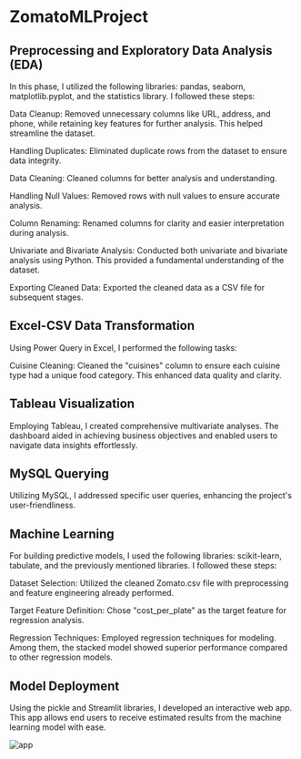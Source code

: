 # ZomatoMLProject

## Preprocessing and Exploratory Data Analysis (EDA)
In this phase, I utilized the following libraries: pandas, seaborn, matplotlib.pyplot, and the statistics library. I followed these steps:

Data Cleanup: Removed unnecessary columns like URL, address, and phone, while retaining key features for further analysis. This helped streamline the dataset.

Handling Duplicates: Eliminated duplicate rows from the dataset to ensure data integrity.

Data Cleaning: Cleaned columns for better analysis and understanding.

Handling Null Values: Removed rows with null values to ensure accurate analysis.

Column Renaming: Renamed columns for clarity and easier interpretation during analysis.

Univariate and Bivariate Analysis: Conducted both univariate and bivariate analysis using Python. This provided a fundamental understanding of the dataset.

Exporting Cleaned Data: Exported the cleaned data as a CSV file for subsequent stages.

## Excel-CSV Data Transformation
Using Power Query in Excel, I performed the following tasks:

Cuisine Cleaning: Cleaned the "cuisines" column to ensure each cuisine type had a unique food category. This enhanced data quality and clarity.

## Tableau Visualization
Employing Tableau, I created comprehensive multivariate analyses. The dashboard aided in achieving business objectives and enabled users to navigate data insights effortlessly.

## MySQL Querying
Utilizing MySQL, I addressed specific user queries, enhancing the project's user-friendliness.

## Machine Learning
For building predictive models, I used the following libraries: scikit-learn, tabulate, and the previously mentioned libraries. I followed these steps:

Dataset Selection: Utilized the cleaned Zomato.csv file with preprocessing and feature engineering already performed.

Target Feature Definition: Chose "cost_per_plate" as the target feature for regression analysis.

Regression Techniques: Employed regression techniques for modeling. Among them, the stacked model showed superior performance compared to other regression models.

## Model Deployment
Using the pickle and Streamlit libraries, I developed an interactive web app. This app allows end users to receive estimated results from the machine learning model with ease.

![app](https://github.com/G-S-Kaushik/ZomatoMLProject/assets/108515997/4a2a3669-434e-4438-b1a1-ef7597a03033)


